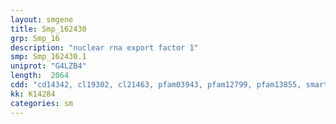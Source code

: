 ```yaml
---
layout: smgene
title: Smp_162430
grp: Smp_16
description: "nuclear rna export factor 1"
smp: Smp_162430.1
uniprot: "G4LZB4"
length:  2064
cdd: "cd14342, cl19302, cl21463, pfam03943, pfam12799, pfam13855, smart00804"
kk: K14284
categories: sm
---
```

